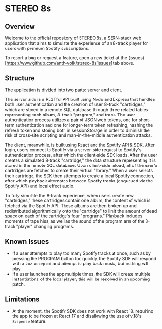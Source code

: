 # STEREO 8s

## Overview
Welcome to the official repository of STEREO 8s, a SERN-stack web application that aims to simulate the experience of an 8-track player for users with premium Spotify subscriptions.

To report a bug or request a feature, open a new ticket at the (issues)[https://www.github.com/anth-volk/stereo-8s/issues] tab above.

## Structure
The application is divided into two parts: server and client.

The server side is a RESTful API built using Node and Express that handles both user authentication and the creation of user 8-track "cartridges," which are stored in a remote SQL database through three related tables representing each album, 8-track "program," and track. The user authentication process utilizes a pair of JSON web tokens, one for short-term authentication and one for longer-term token refreshing, hashing the refresh token and storing both in sessionStorage in order to diminish the risk of cross-site scripting and man-in-the-middle authentication attacks.

The client, meanwhile, is built using React and the Spotify API & SDK. After login, users connect to Spotify via a server-side request to Spotify's authentication process, after which the client-side SDK loads. After the user creates a simulated 8-track "cartridge," the data structure representing it is stored in the remote SQL database. Upon client-side reload, all of the user's cartridges are fetched to create their virtual "library." When a user selects their cartridge, the SDK then attempts to create a local Spotify connection, after which playback alternates between Spotify tracks (enqueued via the Spotify API) and local effect audio.

To fully simulate the 8-track experience, when users create new "cartridges," these cartridges contain one album, the content of which is fetched via the Spotify API. These albums are then broken up and redistributed algorithmically onto the "cartridge" to limit the amount of dead space on each of the cartridge's four "programs." Playback includes moments of tape hiss, as well as the sound of the program arm of the 8-track "player" changing programs.

## Known Issues
* If a user attempts to play too many Spotify tracks at once, such as by pressing the PROGRAM button too quickly, the Spotify SDK will respond with a `202 Accepted` and attempt to play back music, but nothing will play.
* If a user launches the app multiple times, the SDK will create multiple instantiations of the local player; this will be resolved in an upcoming patch.

## Limitations
* At the moment, the Spotify SDK does not work with React 18, requiring the app to be frozen at React 17 and disallowing the use of v.18's `Suspense` feature.